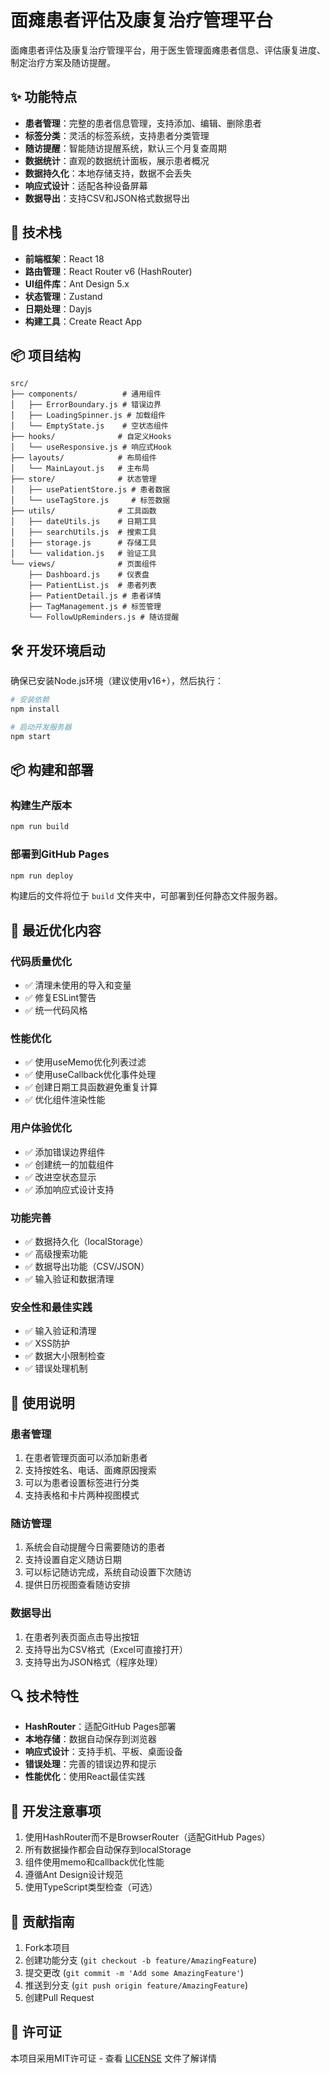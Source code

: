 # 面瘫患者评估及康复治疗管理平台

面瘫患者评估及康复治疗管理平台，用于医生管理面瘫患者信息、评估康复进度、制定治疗方案及随访提醒。

## ✨ 功能特点

- **患者管理**：完整的患者信息管理，支持添加、编辑、删除患者
- **标签分类**：灵活的标签系统，支持患者分类管理
- **随访提醒**：智能随访提醒系统，默认三个月复查周期
- **数据统计**：直观的数据统计面板，展示患者概况
- **数据持久化**：本地存储支持，数据不会丢失
- **响应式设计**：适配各种设备屏幕
- **数据导出**：支持CSV和JSON格式数据导出

## 🚀 技术栈

- **前端框架**：React 18
- **路由管理**：React Router v6 (HashRouter)
- **UI组件库**：Ant Design 5.x
- **状态管理**：Zustand
- **日期处理**：Dayjs
- **构建工具**：Create React App

## 📦 项目结构

```
src/
├── components/          # 通用组件
│   ├── ErrorBoundary.js # 错误边界
│   ├── LoadingSpinner.js # 加载组件
│   └── EmptyState.js    # 空状态组件
├── hooks/              # 自定义Hooks
│   └── useResponsive.js # 响应式Hook
├── layouts/            # 布局组件
│   └── MainLayout.js   # 主布局
├── store/              # 状态管理
│   ├── usePatientStore.js # 患者数据
│   └── useTagStore.js     # 标签数据
├── utils/              # 工具函数
│   ├── dateUtils.js    # 日期工具
│   ├── searchUtils.js  # 搜索工具
│   ├── storage.js      # 存储工具
│   └── validation.js   # 验证工具
└── views/              # 页面组件
    ├── Dashboard.js    # 仪表盘
    ├── PatientList.js  # 患者列表
    ├── PatientDetail.js # 患者详情
    ├── TagManagement.js # 标签管理
    └── FollowUpReminders.js # 随访提醒
```

## 🛠️ 开发环境启动

确保已安装Node.js环境（建议使用v16+），然后执行：

```bash
# 安装依赖
npm install

# 启动开发服务器
npm start
```

## 📦 构建和部署

### 构建生产版本
```bash
npm run build
```

### 部署到GitHub Pages
```bash
npm run deploy
```

构建后的文件将位于 `build` 文件夹中，可部署到任何静态文件服务器。

## 🔧 最近优化内容

### 代码质量优化
- ✅ 清理未使用的导入和变量
- ✅ 修复ESLint警告
- ✅ 统一代码风格

### 性能优化
- ✅ 使用useMemo优化列表过滤
- ✅ 使用useCallback优化事件处理
- ✅ 创建日期工具函数避免重复计算
- ✅ 优化组件渲染性能

### 用户体验优化
- ✅ 添加错误边界组件
- ✅ 创建统一的加载组件
- ✅ 改进空状态显示
- ✅ 添加响应式设计支持

### 功能完善
- ✅ 数据持久化（localStorage）
- ✅ 高级搜索功能
- ✅ 数据导出功能（CSV/JSON）
- ✅ 输入验证和数据清理

### 安全性和最佳实践
- ✅ 输入验证和清理
- ✅ XSS防护
- ✅ 数据大小限制检查
- ✅ 错误处理机制

## 🎯 使用说明

### 患者管理
1. 在患者管理页面可以添加新患者
2. 支持按姓名、电话、面瘫原因搜索
3. 可以为患者设置标签进行分类
4. 支持表格和卡片两种视图模式

### 随访管理
1. 系统会自动提醒今日需要随访的患者
2. 支持设置自定义随访日期
3. 可以标记随访完成，系统自动设置下次随访
4. 提供日历视图查看随访安排

### 数据导出
1. 在患者列表页面点击导出按钮
2. 支持导出为CSV格式（Excel可直接打开）
3. 支持导出为JSON格式（程序处理）

## 🔍 技术特性

- **HashRouter**：适配GitHub Pages部署
- **本地存储**：数据自动保存到浏览器
- **响应式设计**：支持手机、平板、桌面设备
- **错误处理**：完善的错误边界和提示
- **性能优化**：使用React最佳实践

## 📝 开发注意事项

1. 使用HashRouter而不是BrowserRouter（适配GitHub Pages）
2. 所有数据操作都会自动保存到localStorage
3. 组件使用memo和callback优化性能
4. 遵循Ant Design设计规范
5. 使用TypeScript类型检查（可选）

## 🤝 贡献指南

1. Fork本项目
2. 创建功能分支 (`git checkout -b feature/AmazingFeature`)
3. 提交更改 (`git commit -m 'Add some AmazingFeature'`)
4. 推送到分支 (`git push origin feature/AmazingFeature`)
5. 创建Pull Request

## 📄 许可证

本项目采用MIT许可证 - 查看 [LICENSE](LICENSE) 文件了解详情
